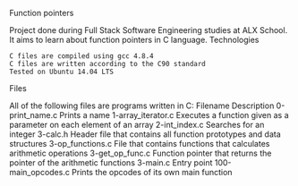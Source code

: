 Function pointers

Project done during Full Stack Software Engineering studies at ALX School. It aims to learn about function pointers in C language.
Technologies

    C files are compiled using gcc 4.8.4
    C files are written according to the C90 standard
    Tested on Ubuntu 14.04 LTS

Files

All of the following files are programs written in C:
Filename 	Description
0-print_name.c 	Prints a name
1-array_iterator.c 	Executes a function given as a parameter on each element of an array
2-int_index.c 	Searches for an integer
3-calc.h 	Header file that contains all function prototypes and data structures
3-op_functions.c 	File that contains functions that calculates arithmetic operations
3-get_op_func.c 	Function pointer that returns the pointer of the arithmetic functions
3-main.c 	Entry point
100-main_opcodes.c 	Prints the opcodes of its own main function
